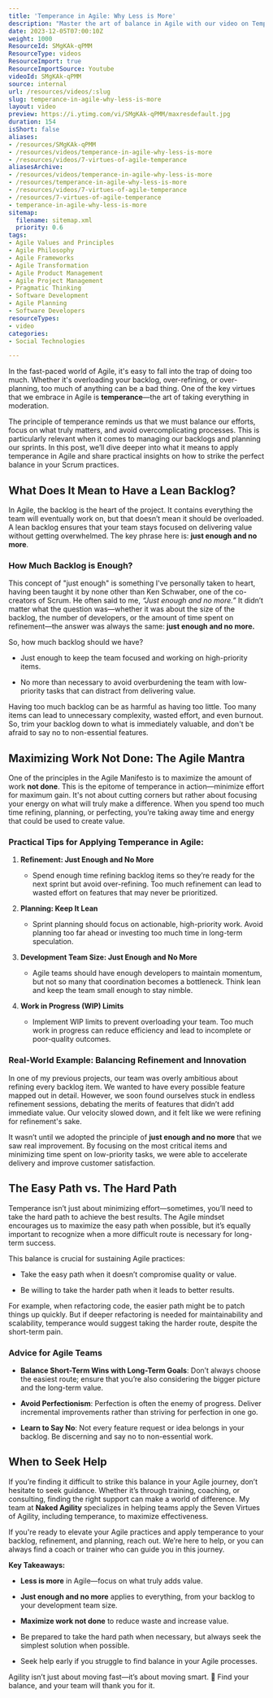 ```yaml
---
title: 'Temperance in Agile: Why Less is More'
description: "Master the art of balance in Agile with our video on Temperance! Discover how moderation maximises efficiency and elevates your Agile practices. \U0001F31F"
date: 2023-12-05T07:00:10Z
weight: 1000
ResourceId: SMgKAk-qPMM
ResourceType: videos
ResourceImport: true
ResourceImportSource: Youtube
videoId: SMgKAk-qPMM
source: internal
url: /resources/videos/:slug
slug: temperance-in-agile-why-less-is-more
layout: video
preview: https://i.ytimg.com/vi/SMgKAk-qPMM/maxresdefault.jpg
duration: 154
isShort: false
aliases:
- /resources/SMgKAk-qPMM
- /resources/videos/temperance-in-agile-why-less-is-more
- /resources/videos/7-virtues-of-agile-temperance
aliasesArchive:
- /resources/videos/temperance-in-agile-why-less-is-more
- /resources/temperance-in-agile-why-less-is-more
- /resources/videos/7-virtues-of-agile-temperance
- /resources/7-virtues-of-agile-temperance
- temperance-in-agile-why-less-is-more
sitemap:
  filename: sitemap.xml
  priority: 0.6
tags:
- Agile Values and Principles
- Agile Philosophy
- Agile Frameworks
- Agile Transformation
- Agile Product Management
- Agile Project Management
- Pragmatic Thinking
- Software Development
- Agile Planning
- Software Developers
resourceTypes:
- video
categories:
- Social Technologies

---
```

In the fast-paced world of Agile, it's easy to fall into the trap of doing too much. Whether it's overloading your backlog, over-refining, or over-planning, too much of anything can be a bad thing. One of the key virtues that we embrace in Agile is **temperance**—the art of taking everything in moderation.

The principle of temperance reminds us that we must balance our efforts, focus on what truly matters, and avoid overcomplicating processes. This is particularly relevant when it comes to managing our backlogs and planning our sprints. In this post, we’ll dive deeper into what it means to apply temperance in Agile and share practical insights on how to strike the perfect balance in your Scrum practices.

## **What Does It Mean to Have a Lean Backlog?**

In Agile, the backlog is the heart of the project. It contains everything the team will eventually work on, but that doesn’t mean it should be overloaded. A lean backlog ensures that your team stays focused on delivering value without getting overwhelmed. The key phrase here is: **just enough and no more**.

### **How Much Backlog is Enough?**

This concept of "just enough" is something I've personally taken to heart, having been taught it by none other than Ken Schwaber, one of the co-creators of Scrum. He often said to me, _“Just enough and no more.”_ It didn’t matter what the question was—whether it was about the size of the backlog, the number of developers, or the amount of time spent on refinement—the answer was always the same: **just enough and no more.**

So, how much backlog should we have?

- Just enough to keep the team focused and working on high-priority items.

- No more than necessary to avoid overburdening the team with low-priority tasks that can distract from delivering value.

Having too much backlog can be as harmful as having too little. Too many items can lead to unnecessary complexity, wasted effort, and even burnout. So, trim your backlog down to what is immediately valuable, and don't be afraid to say no to non-essential features.

## **Maximizing Work Not Done: The Agile Mantra**

One of the principles in the Agile Manifesto is to maximize the amount of work **not done**. This is the epitome of temperance in action—minimize effort for maximum gain. It's not about cutting corners but rather about focusing your energy on what will truly make a difference. When you spend too much time refining, planning, or perfecting, you’re taking away time and energy that could be used to create value.

### **Practical Tips for Applying Temperance in Agile:**

1. **Refinement: Just Enough and No More**
    - Spend enough time refining backlog items so they’re ready for the next sprint but avoid over-refining. Too much refinement can lead to wasted effort on features that may never be prioritized.

3. **Planning: Keep It Lean**
    - Sprint planning should focus on actionable, high-priority work. Avoid planning too far ahead or investing too much time in long-term speculation.

5. **Development Team Size: Just Enough and No More**
    - Agile teams should have enough developers to maintain momentum, but not so many that coordination becomes a bottleneck. Think lean and keep the team small enough to stay nimble.

7. **Work in Progress (WIP) Limits**
    - Implement WIP limits to prevent overloading your team. Too much work in progress can reduce efficiency and lead to incomplete or poor-quality outcomes.

### **Real-World Example: Balancing Refinement and Innovation**

In one of my previous projects, our team was overly ambitious about refining every backlog item. We wanted to have every possible feature mapped out in detail. However, we soon found ourselves stuck in endless refinement sessions, debating the merits of features that didn’t add immediate value. Our velocity slowed down, and it felt like we were refining for refinement's sake.

It wasn’t until we adopted the principle of **just enough and no more** that we saw real improvement. By focusing on the most critical items and minimizing time spent on low-priority tasks, we were able to accelerate delivery and improve customer satisfaction.

## **The Easy Path vs. The Hard Path**

Temperance isn’t just about minimizing effort—sometimes, you’ll need to take the hard path to achieve the best results. The Agile mindset encourages us to maximize the easy path when possible, but it’s equally important to recognize when a more difficult route is necessary for long-term success.

This balance is crucial for sustaining Agile practices:

- Take the easy path when it doesn’t compromise quality or value.

- Be willing to take the harder path when it leads to better results.

For example, when refactoring code, the easier path might be to patch things up quickly. But if deeper refactoring is needed for maintainability and scalability, temperance would suggest taking the harder route, despite the short-term pain.

### **Advice for Agile Teams**

- **Balance Short-Term Wins with Long-Term Goals**: Don’t always choose the easiest route; ensure that you’re also considering the bigger picture and the long-term value.

- **Avoid Perfectionism**: Perfection is often the enemy of progress. Deliver incremental improvements rather than striving for perfection in one go.

- **Learn to Say No**: Not every feature request or idea belongs in your backlog. Be discerning and say no to non-essential work.

## **When to Seek Help**

If you’re finding it difficult to strike this balance in your Agile journey, don’t hesitate to seek guidance. Whether it’s through training, coaching, or consulting, finding the right support can make a world of difference. My team at **Naked Agility** specializes in helping teams apply the Seven Virtues of Agility, including temperance, to maximize effectiveness.

If you're ready to elevate your Agile practices and apply temperance to your backlog, refinement, and planning, reach out. We’re here to help, or you can always find a coach or trainer who can guide you in this journey.

**Key Takeaways:**

- **Less is more** in Agile—focus on what truly adds value.

- **Just enough and no more** applies to everything, from your backlog to your development team size.

- **Maximize work not done** to reduce waste and increase value.

- Be prepared to take the hard path when necessary, but always seek the simplest solution when possible.

- Seek help early if you struggle to find balance in your Agile processes.

Agility isn’t just about moving fast—it’s about moving smart. 🌟 Find your balance, and your team will thank you for it.
